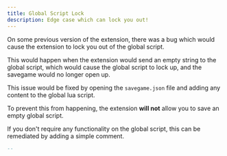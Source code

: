 ```yaml
---
title: Global Script Lock
description: Edge case which can lock you out!
---
```


On some previous version of the extension, there was a bug which would cause the extension to lock you out of the global script.

This would happen when the extension would send an empty string to the global script, which would cause the global script to lock up, and the savegame would no longer open up.

This issue would be fixed by opening the `savegame.json` file and adding any content to the global lua script.

To prevent this from happening, the extension **will not** allow you to save an empty global script.

If you don't require any functionality on the global script, this can be remediated by adding a simple comment.

```lua title="Global.-1.lua"
--
```
